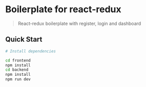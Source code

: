 # Boilerplate for react-redux

> React-redux boilerplate with register, login and dashboard

## Quick Start

```bash
# Install dependencies

cd frontend
npm install
cd backend
npm install
npm run dev
```
